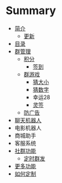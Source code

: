 # Summary

* [简介](README.md)
  * [更新](README.md#update)
* [目录](SUMMARY.md)
* [群管理](qun-guan-li.md)
  * [积分](ji-fen.md)
    * [签到](ji-fen.md#signup)
  * [群游戏](qun-guan-li/qun-you-xi.md)
    * [猜大小](qun-guan-li/qun-you-xi/cai-da-xiao.md)
    * [猜数字](qun-guan-li/qun-you-xi/cai-da-xiao/cai-shu-zi.md)
    * 幸运28
    * [灵签](qun-guan-li/qun-you-xi.md#lingqian)
  * [防广告](/qun-guan-li.md#adplus)
* [聊天机器人](liao-tian-ji-qi-ren.md)
* 电影机器人
* 商城助手
* 客服系统
* [社群功能](she-qun-gong-neng.md)
  * [定时群发](she-qun-gong-neng/ding-shi-qun-fa.md)
* [更多功能](geng-duo-gong-neng.md)
* [如何定制](ru-he-ding-zhi.md)

